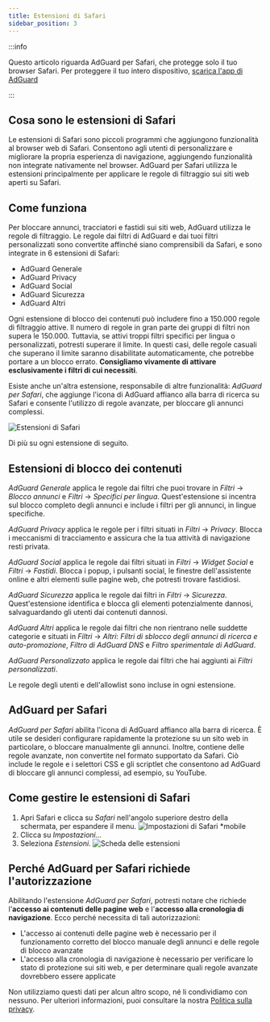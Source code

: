 ```yaml
---
title: Estensioni di Safari
sidebar_position: 3
---
```


:::info

Questo articolo riguarda AdGuard per Safari, che protegge solo il tuo browser Safari. Per proteggere il tuo intero dispositivo, [scarica l'app di AdGuard](https://agrd.io/download-kb-adblock)

:::

## Cosa sono le estensioni di Safari

Le estensioni di Safari sono piccoli programmi che aggiungono funzionalità al browser web di Safari. Consentono agli utenti di personalizzare e migliorare la propria esperienza di navigazione, aggiungendo funzionalità non integrate nativamente nel browser. AdGuard per Safari utilizza le estensioni principalmente per applicare le regole di filtraggio sui siti web aperti su Safari.

## Come funziona

Per bloccare annunci, tracciatori e fastidi sui siti web, AdGuard utilizza le regole di filtraggio. Le regole dai filtri di AdGuard e dai tuoi filtri personalizzati sono convertite affinché siano comprensibili da Safari, e sono integrate in 6 estensioni di Safari:

- AdGuard Generale
- AdGuard Privacy
- AdGuard Social
- AdGuard Sicurezza
- AdGuard Altri

Ogni estensione di blocco dei contenuti può includere fino a 150.000 regole di filtraggio attive. Il numero di regole in gran parte dei gruppi di filtri non supera le 150.000. Tuttavia, se attivi troppi filtri specifici per lingua o personalizzati, potresti superare il limite. In questi casi, delle regole casuali che superano il limite saranno disabilitate automaticamente, che potrebbe portare a un blocco errato. **Consigliamo vivamente di attivare esclusivamente i filtri di cui necessiti**.

Esiste anche un'altra estensione, responsabile di altre funzionalità: *AdGuard per Safari*, che aggiunge l'icona di AdGuard affianco alla barra di ricerca su Safari e consente l'utilizzo di regole avanzate, per bloccare gli annunci complessi.

![Estensioni di Safari](https://cdn.adtidy.org/content/kb/ad_blocker/safari/adguard-for-safari-icon1.png)

Di più su ogni estensione di seguito.

## Estensioni di blocco dei contenuti

*AdGuard Generale* applica le regole dai filtri che puoi trovare in *Filtri* → *Blocco annunci* e *Filtri* → *Specifici per lingua*. Quest'estensione si incentra sul blocco completo degli annunci e include i filtri per gli annunci, in lingue specifiche.

*AdGuard Privacy* applica le regole per i filtri situati in *Filtri* → *Privacy*. Blocca i meccanismi di tracciamento e assicura che la tua attività di navigazione resti privata.

*AdGuard Social* applica le regole dai filtri situati in *Filtri* → *Widget Social* e *Filtri* → *Fastidi*. Blocca i popup, i pulsanti social, le finestre dell'assistente online e altri elementi sulle pagine web, che potresti trovare fastidiosi.

*AdGuard Sicurezza* applica le regole dai filtri in *Filtri* → *Sicurezza*. Quest'estensione identifica e blocca gli elementi potenzialmente dannosi, salvaguardando gli utenti dai contenuti dannosi.

*AdGuard Altri* applica le regole dai filtri che non rientrano nelle suddette categorie e situati in *Filtri* → *Altri*: *Filtri di sblocco degli annunci di ricerca e auto-promozione*, *Filtro di AdGuard DNS* e *Filtro sperimentale di AdGuard*.

*AdGuard Personalizzato* applica le regole dai filtri che hai aggiunti ai *Filtri personalizzati*.

Le regole degli utenti e dell'allowlist sono incluse in ogni estensione.

## AdGuard per Safari

*AdGuard per Safari* abilita l'icona di AdGuard affianco alla barra di ricerca. È utile se desideri configurare rapidamente la protezione su un sito web in particolare, o bloccare manualmente gli annunci. Inoltre, contiene delle regole avanzate, non convertite nel formato supportato da Safari. Ciò include le regole e i selettori CSS e gli scriptlet che consentono ad AdGuard di bloccare gli annunci complessi, ad esempio, su YouTube.

## Come gestire le estensioni di Safari

1. Apri Safari e clicca su *Safari* nell'angolo superiore destro della schermata, per espandere il menu. ![Impostazioni di Safari *mobile](https://cdn.adtidy.org/content/kb/ad_blocker/safari/adguard-for-safari-settings1.png)
1. Clicca su *Impostazioni...*
1. Seleziona *Estensioni*. ![Scheda delle estensioni](https://cdn.adtidy.org/content/kb/ad_blocker/safari/adguard-for-safari-extensions1.png)

## Perché AdGuard per Safari richiede l'autorizzazione

Abilitando l'estensione *AdGuard per Safari*, potresti notare che richiede l'**accesso ai contenuti delle pagine web** e l'**accesso alla cronologia di navigazione**. Ecco perché necessita di tali autorizzazioni:

- L'accesso ai contenuti delle pagine web è necessario per il funzionamento corretto del blocco manuale degli annunci e delle regole di blocco avanzate
- L'accesso alla cronologia di navigazione è necessario per verificare lo stato di protezione sui siti web, e per determinare quali regole avanzate dovrebbero essere applicate

Non utilizziamo questi dati per alcun altro scopo, né li condividiamo con nessuno. Per ulteriori informazioni, puoi consultare la nostra [Politica sulla privacy](https://adguard.com/privacy.html).
